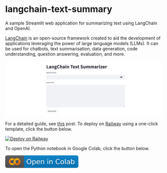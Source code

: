 # langchain-text-summary
A sample Streamlit web application for summarizing text using LangChain and OpenAI.

[LangChain](https://langchain.readthedocs.io/en/latest) is an open-source framework created to aid the development of applications leveraging the power of large language models (LLMs). It can be used for chatbots, text summarisation, data generation, code understanding, question answering, evaluation, and more.

![langchain-text-summary](./../images/langchain-text-summary.png)

For a detailed guide, see [this](https://alphasec.io/summarize-text-with-langchain-and-openai/) post. To deploy on [Railway](https://railway.app/?referralCode=alphasec) using a one-click template, click the button below.

[![Deploy on Railway](https://railway.app/button.svg)](https://railway.app/new/template/oE8sWo?referralCode=alphasec)

To open the Python notebook in Google Colab, click the button below.

[![Open In Colab](./../images/colab.svg)](https://colab.research.google.com/github/alphasecio/langchain-examples/blob/main/text-summary/langchain_text_summarizer.ipynb)
